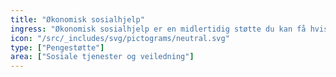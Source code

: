 ```yaml
---
title: "Økonomisk sosialhjelp"
ingress: "Økonomisk sosialhjelp er en midlertidig støtte du kan få hvis du ikke kan forsørge deg selv.  "
icon: "/src/_includes/svg/pictograms/neutral.svg"
type: ["Pengestøtte"]
area: ["Sosiale tjenester og veiledning"]
---
```

